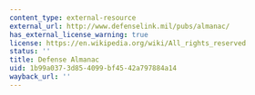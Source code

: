 ```yaml
---
content_type: external-resource
external_url: http://www.defenselink.mil/pubs/almanac/
has_external_license_warning: true
license: https://en.wikipedia.org/wiki/All_rights_reserved
status: ''
title: Defense Almanac
uid: 1b99a037-3d85-4099-bf45-42a797884a14
wayback_url: ''
---
```

